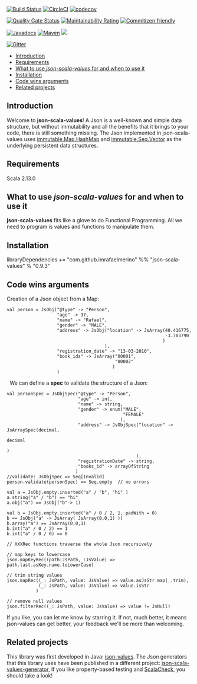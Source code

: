 [![Build Status](https://travis-ci.org/imrafaelmerino/json-scala-values.svg?branch=master)](https://travis-ci.org/imrafaelmerino/json-scala-values)
[![CircleCI](https://circleci.com/gh/imrafaelmerino/json-scala-values/tree/master.svg)](https://circleci.com/gh/imrafaelmerino/json-scala-values/tree/master)
[![codecov](https://codecov.io/gh/imrafaelmerino/json-scala-values/branch/master/graph/badge.svg)](https://codecov.io/gh/imrafaelmerino/json-scala-values)

[![Quality Gate Status](https://sonarcloud.io/api/project_badges/measure?project=imrafaelmerino_json-scala-values&metric=alert_status)](https://sonarcloud.io/dashboard?id=imrafaelmerino_json-scala-values)
[![Maintainability Rating](https://sonarcloud.io/api/project_badges/measure?project=imrafaelmerino_json-scala-values&metric=sqale_rating)](https://sonarcloud.io/dashboard?id=imrafaelmerino_json-scala-values)
[![Commitizen friendly](https://img.shields.io/badge/commitizen-friendly-brightgreen.svg)](http://commitizen.github.io/cz-cli/)

[![Javadocs](https://www.javadoc.io/badge/com.github.imrafaelmerino/json-scala-values_2.13.svg)](https://www.javadoc.io/doc/com.github.imrafaelmerino/json-scala-values_2.13)
[![Maven](https://img.shields.io/maven-central/v/com.github.imrafaelmerino/json-scala-values_2.13/0.9.3)](https://search.maven.org/artifact/com.github.imrafaelmerino/json-scala-values_2.13/0.9.3/jar)
[![](https://jitpack.io/v/imrafaelmerino/json-scala-values.svg)](https://jitpack.io/#imrafaelmerino/json-scala-values)

[![Gitter](https://badges.gitter.im/json-scala-values/community.svg)](https://gitter.im/json-scala-values/community?utm_source=badge&utm_medium=badge&utm_campaign=pr-badge)

- [Introduction](#introduction)
- [Requirements](#requirements)
- [What to use _json-scala-values_ for and when to use it](#whatfor)
- [Installation](#installation)
- [Code wins arguments](#cwa)
- [Related projects](#rp)

## <a name="introduction"><a/> Introduction
Welcome to **json-scala-values**! A Json is a well-known and simple data structure, but without immutability and all the benefits 
that it brings to your code, there is still something missing. The Json implemented in json-scala-values uses [immutable.Map.HashMap](https://www.scala-lang.org/api/2.13.1/scala/collection/immutable/HashMap.html) and 
[immutable.Seq.Vector](https://www.scala-lang.org/api/2.13.1/scala/collection/immutable/Vector.html) as the underlying persistent data structures. 

## <a name="requirements"><a/> Requirements
Scala 2.13.0

## <a name="whatfor"><a/> What to use _json-scala-values_ for and when to use it
**json-scala-values** fits like a glove to do Functional Programming. All we need to program is values and functions to manipulate them.

## <a name="installation"><a/> Installation
libraryDependencies += "com.github.imrafaelmerino" %% "json-scala-values" % "0.9.3"


## <a name="cwa"><a/> Code wins arguments
Creation of a Json object from a Map:
&nbsp;
```
val person = JsObj("@type" -> "Person",
                   "age" -> 37,
                   "name" -> "Rafael",
                   "gender" -> "MALE",
                   "address" -> JsObj("location" -> JsArray(40.416775,
                                                            -3.703790
                                                           )
                                     ),
                   "registration_date" -> "13-03-2010",
                   "book_ids" -> JsArray("00001",
                                         "00002"
                                        )
                   )
```
&nbsp;
We can define a **spec** to validate the structure of a Json:
&nbsp;
```
val personSpec = JsObjSpec("@type" -> "Person",
                           "age" -> int,
                           "name" -> string,
                           "gender" -> enum("MALE",
                                            "FEMALE"
                                           ),
                           "address" -> JsObjSpec("location" -> JsArraySpec(decimal,
                                                                            decimal
                                                                           )
                                                 ),
                           "registrationDate" -> string,
                           "books_id" -> arrayOfString
                          )
//validate: JsObjSpec => Seq[Invalid]
person.validate(personSpec) == Seq.empty  // no errors
```

```
val a = JsObj.empty.inserted("a" / "b", "hi" )
a.string("a" / "b") == "hi"
a.obj("a") == JsObj("b"-> 1)

val b = JsObj.empty.inserted("a" / 0 / 2, 1, padWith = 0)
b == JsObj("a" -> JsArray( JsArray(0,0,1) ))
b.array("a") == JsArray(0,0,1)
b.int("a" / 0 / 2) == 1
b.int("a" / 0 / 0) == 0

// XXXRec functions traverse the whole Json recursively

// map keys to lowercase
json.mapKeyRec((path:JsPath,_:JsValue) => path.last.asKey.name.toLowerCase)

// trim string values
json.mapRec((_: JsPath, value: JsValue) => value.asJsStr.map(_.trim),
            (_: JsPath, value: JsValue) => value.isStr
           )

// remove null values
json.filterRec((_: JsPath, value: JsValue) => value != JsNull)
 ```
 
If you like, you can let me know by starring it. If not, much better, it means json-values can get better, your feedback we'll be more than welcoming.
 
## <a name="rp"><a/> Related projects
This library was first developed in Java:  [json-values](https://github.com/imrafaelmerino/json-values). 
The Json generators that this library uses have been published in a different project: [json-scala-values-generator](https://github.com/imrafaelmerino/json-scala-values-generator), 
If you like property-based testing and [ScalaCheck](https://www.scalacheck.org), you should take a look! 

 
